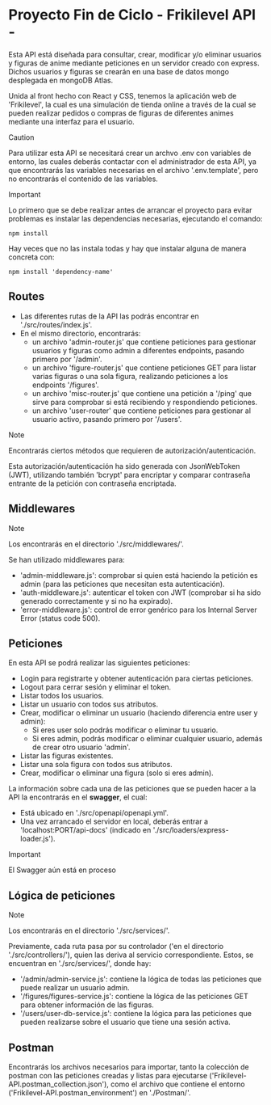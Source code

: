 # Proyecto Fin de Ciclo - Frikilevel API -

Esta API está diseñada para consultar, crear, modificar y/o eliminar usuarios y figuras de anime mediante peticiones en un servidor creado con express. Dichos usuarios y figuras se crearán en una base de datos mongo desplegada en mongoDB Atlas.

Unida al front hecho con React y CSS, tenemos la aplicación web de 'Frikilevel', la cual es una simulación de tienda online a través de la cual se pueden realizar pedidos o compras de figuras de diferentes animes mediante una interfaz para el usuario.

> [!CAUTION]
> Para utilizar esta API se necesitará crear un archvo .env con variables de entorno, las cuales deberás contactar con el administrador de esta API, ya que encontrarás las variables necesarias en el archivo '.env.template', pero no encontrarás el contenido de las variables.

> [!IMPORTANT]
> Lo primero que se debe realizar antes de arrancar el proyecto para evitar problemas es instalar las dependencias necesarias, ejecutando el comando:
> ~~~
> npm install
> ~~~
>Hay veces que no las instala todas y hay que instalar alguna de manera concreta con:
> ~~~
> npm install 'dependency-name'
> ~~~

## Routes

- Las diferentes rutas de la API las podrás encontrar en './src/routes/index.js'.
- En el mismo directorio, encontrarás:
  - un archivo 'admin-router.js' que contiene peticiones para gestionar usuarios y figuras como admin a diferentes endpoints, pasando primero por '/admin'.
  - un archivo 'figure-router.js' que contiene peticiones GET para listar varias figuras o una sola figura, realizando peticiones a los endpoints '/figures'.
  - un archivo 'misc-router.js' que contiene una petición a '/ping' que sirve para comprobar si está recibiendo y respondiendo peticiones.
  - un archivo 'user-router' que contiene peticiones para gestionar al usuario activo, pasando primero por '/users'.

> [!NOTE]
> Encontrarás ciertos métodos que requieren de autorización/autenticación.

Esta autorización/autenticación ha sido generada con JsonWebToken (JWT), utilizando también 'bcrypt' para encriptar y comparar contraseña entrante de la petición con contraseña encriptada.

## Middlewares

> [!NOTE]
> Los encontrarás en el directorio './src/middlewares/'.

Se han utilizado middlewares para:
- 'admin-middleware.js': comprobar si quien está haciendo la petición es admin (para las peticiones que necesitan esta autenticación).
- 'auth-middleware.js': autenticar el token con JWT (comprobar si ha sido generado correctamente y si no ha expirado).
- 'error-middleware.js': control de error genérico para los Internal Server Error (status code 500).

## Peticiones

En esta API se podrá realizar las siguientes peticiones:
- Login para registrarte y obtener autenticación para ciertas peticiones.
- Logout para cerrar sesión y eliminar el token.
- Listar todos los usuarios.
- Listar un usuario con todos sus atributos.
- Crear, modificar o eliminar un usuario (haciendo diferencia entre user y admin):
  - Si eres user solo podrás modificar o eliminar tu usuario.
  - Si eres admin, podrás modificar o eliminar cualquier usuario, además de crear otro usuario 'admin'.
- Listar las figuras existentes.
- Listar una sola figura con todos sus atributos.
- Crear, modificar o eliminar una figura (solo si eres admin).

La información sobre cada una de las peticiones que se pueden hacer a la API la encontrarás en el **swagger**, el cual:
- Está ubicado en './src/openapi/openapi.yml'.
- Una vez arrancado el servidor en local, deberás entrar a 'localhost:PORT/api-docs' (indicado en './src/loaders/express-loader.js').
> [!IMPORTANT]
> El Swagger aún está en proceso

## Lógica de peticiones

> [!NOTE]
> Los encontrarás en el directorio './src/services/'.

Previamente, cada ruta pasa por su controlador ('en el directorio './src/controllers/'), quien las deriva al servicio correspondiente. Estos, se encuentran en './src/services/', donde hay:
- '/admin/admin-service.js': contiene la lógica de todas las peticiones que puede realizar un usuario admin.
- '/figures/figures-service.js': contiene la lógica de las peticiones GET para obtener información de las figuras.
- '/users/user-db-service.js': contiene la lógica para las peticiones que pueden realizarse sobre el usuario que tiene una sesión activa.

## Postman

Encontrarás los archivos necesarios para importar, tanto la colección de postman con las peticiones creadas y listas para ejecutarse ('Frikilevel-API.postman_collection.json'), como el archivo que contiene el entorno ('Frikilevel-API.postman_environment') en './Postman/'.
